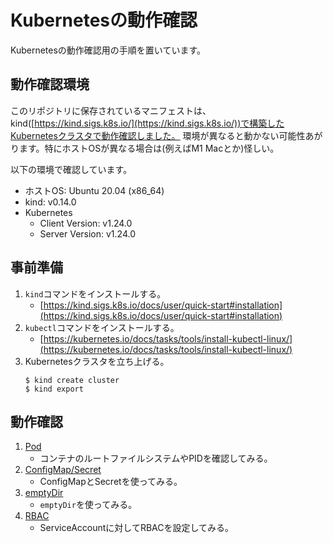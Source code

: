 # Kubernetesの動作確認

Kubernetesの動作確認用の手順を置いています。

## 動作確認環境

このリポジトリに保存されているマニフェストは、kind([https://kind.sigs.k8s.io/](https://kind.sigs.k8s.io/))で構築したKubernetesクラスタで動作確認しました。
環境が異なると動かない可能性あがります。特にホストOSが異なる場合は(例えばM1 Macとか)怪しい。

以下の環境で確認しています。

- ホストOS: Ubuntu 20.04 (x86_64)
- kind: v0.14.0
- Kubernetes
  - Client Version: v1.24.0
  - Server Version: v1.24.0

## 事前準備

1. `kind`コマンドをインストールする。
    - [https://kind.sigs.k8s.io/docs/user/quick-start#installation](https://kind.sigs.k8s.io/docs/user/quick-start#installation)
2. `kubectl`コマンドをインストールする。
    - [https://kubernetes.io/docs/tasks/tools/install-kubectl-linux/](https://kubernetes.io/docs/tasks/tools/install-kubectl-linux/)
3. Kubernetesクラスタを立ち上げる。
    ```console
    $ kind create cluster
    $ kind export 
    ```

## 動作確認

1. [Pod](./pod)
   - コンテナのルートファイルシステムやPIDを確認してみる。
2. [ConfigMap/Secret](./configmap_secret)
   - ConfigMapとSecretを使ってみる。
3. [emptyDir](./emptydir)
   - `emptyDir`を使ってみる。
4. [RBAC](./rbac)
   - ServiceAccountに対してRBACを設定してみる。
